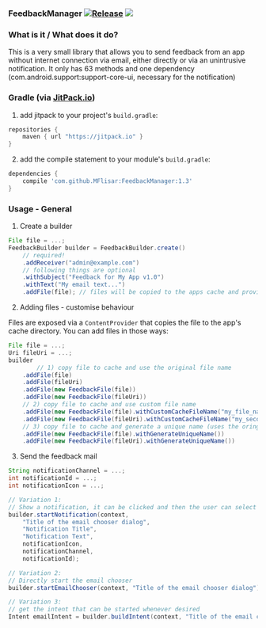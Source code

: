 ### FeedbackManager [![Release](https://jitpack.io/v/MFlisar/FeedbackManager.svg)](https://jitpack.io/#MFlisar/FeedbackManager) <a href="http://www.methodscount.com/?lib=com.github.MFlisar%3AFeedbackManager%3A1.1"><img src="https://img.shields.io/badge/Methods and size-core: 63 | deps: 7572 | 7 KB-e91e63.svg"/></a>

### What is it / What does it do?
This is a very small library that allows you to send feedback from an app without internet connection via email, either directly or via an unintrusive notification. It only has 63 methods and one dependency (com.android.support:support-core-ui, necessary for the notification)
 
### Gradle (via [JitPack.io](https://jitpack.io/))

1. add jitpack to your project's `build.gradle`:

```groovy
repositories {
	maven { url "https://jitpack.io" }
}
```

2. add the compile statement to your module's `build.gradle`:

```groovy
dependencies {
	compile 'com.github.MFlisar:FeedbackManager:1.3'
}
```

### Usage - General

1. Create a builder

```groovy
File file = ...;
FeedbackBuilder builder = FeedbackBuilder.create()
	// required!
	.addReceiver("admin@example.com")
	// following things are optional
	.withSubject("Feedback for My App v1.0")
	.withText("My email text...")
	.addFile(file); // files will be copied to the apps cache and provided via a simple cache file provider
```

2. Adding files - customise behaviour

Files are exposed via a `ContentProvider` that copies the file to the app's cache directory. You can add files in those ways:

```groovy
File file = ...;
Uri fileUri = ...;
builder
        // 1) copy file to cache and use the original file name
	.addFile(file)
	.addFile(fileUri)
	.addFile(new FeedbackFile(file))
	.addFile(new FeedbackFile(fileUri))
	// 2) copy file to cache and use custom file name
	.addFile(new FeedbackFile(file).withCustomCacheFileName("my_file_name.txt"))
	.addFile(new FeedbackFile(fileUri).withCustomCacheFileName("my_second_file_name.txt"))
	// 3) copy file to cache and generate a unique name (uses the oringal name and adds a "_" + UUID before the file extension) 
	.addFile(new FeedbackFile(file).withGenerateUniqueName())
	.addFile(new FeedbackFile(fileUri).withGenerateUniqueName())
```

3. Send the feedback mail

```groovy
String notificationChannel = ...;
int notificationId = ...;
int notificationIcon = ...;

// Variation 1:
// Show a notification, it can be clicked and then the user can select how he wants to send the feedback mail
builder.startNotification(context, 
	"Title of the email chooser dialog", 
	"Notification Title", 
	"Notification Text", 
	notificationIcon, 
	notificationChannel, 
	notificationId);

// Variation 2:
// Directly start the email chooser
builder.startEmailChooser(context, "Title of the email chooser dialog");

// Variation 3:
// get the intent that can be started whenever desired
Intent emailIntent = builder.buildIntent(context, "Title of the email chooser dialog");
```
